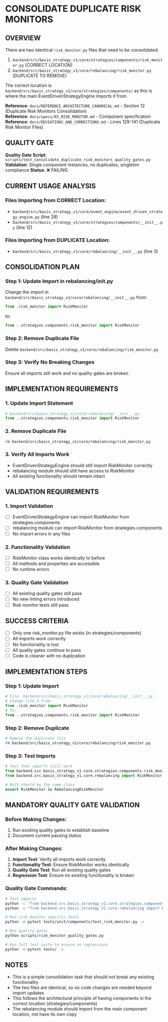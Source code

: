 # CONSOLIDATE DUPLICATE RISK MONITORS

## OVERVIEW
There are two identical `risk_monitor.py` files that need to be consolidated:
1. `backend/src/basis_strategy_v1/core/strategies/components/risk_monitor.py` (CORRECT LOCATION)
2. `backend/src/basis_strategy_v1/core/rebalancing/risk_monitor.py` (DUPLICATE TO REMOVE)

The correct location is `backend/src/basis_strategy_v1/core/strategies/components/` as this is where the main EventDrivenStrategyEngine imports it from.

**Reference**: `docs/REFERENCE_ARCHITECTURE_CANONICAL.md` - Section 12 (Duplicate Risk Monitors Consolidation)  
**Reference**: `docs/specs/03_RISK_MONITOR.md` - Component specification  
**Reference**: `docs/DEVIATIONS_AND_CORRECTIONS.md` - Lines 129-141 (Duplicate Risk Monitor Files)

## QUALITY GATE
**Quality Gate Script**: `scripts/test_consolidate_duplicate_risk_monitors_quality_gates.py`
**Validation**: Single component instances, no duplicates, singleton compliance
**Status**: ❌ FAILING

## CURRENT USAGE ANALYSIS

### Files Importing from CORRECT Location:
- `backend/src/basis_strategy_v1/core/event_engine/event_driven_strategy_engine.py` (line 28)
- `backend/src/basis_strategy_v1/core/strategies/components/__init__.py` (line 12)

### Files Importing from DUPLICATE Location:
- `backend/src/basis_strategy_v1/core/rebalancing/__init__.py` (line 3)

## CONSOLIDATION PLAN

### Step 1: Update Import in rebalancing/__init__.py
Change the import in `backend/src/basis_strategy_v1/core/rebalancing/__init__.py` from:
```python
from .risk_monitor import RiskMonitor
```
to:
```python
from ..strategies.components.risk_monitor import RiskMonitor
```

### Step 2: Remove Duplicate File
Delete `backend/src/basis_strategy_v1/core/rebalancing/risk_monitor.py`

### Step 3: Verify No Breaking Changes
Ensure all imports still work and no quality gates are broken.

## IMPLEMENTATION REQUIREMENTS

### 1. Update Import Statement
```python
# backend/src/basis_strategy_v1/core/rebalancing/__init__.py
from ..strategies.components.risk_monitor import RiskMonitor
```

### 2. Remove Duplicate File
```bash
rm backend/src/basis_strategy_v1/core/rebalancing/risk_monitor.py
```

### 3. Verify All Imports Work
- EventDrivenStrategyEngine should still import RiskMonitor correctly
- rebalancing module should still have access to RiskMonitor
- All existing functionality should remain intact

## VALIDATION REQUIREMENTS

### 1. Import Validation
- [ ] EventDrivenStrategyEngine can import RiskMonitor from strategies.components
- [ ] rebalancing module can import RiskMonitor from strategies.components
- [ ] No import errors in any files

### 2. Functionality Validation
- [ ] RiskMonitor class works identically to before
- [ ] All methods and properties are accessible
- [ ] No runtime errors

### 3. Quality Gate Validation
- [ ] All existing quality gates still pass
- [ ] No new linting errors introduced
- [ ] Risk monitor tests still pass

## SUCCESS CRITERIA
- [ ] Only one risk_monitor.py file exists (in strategies/components)
- [ ] All imports work correctly
- [ ] No functionality is lost
- [ ] All quality gates continue to pass
- [ ] Code is cleaner with no duplication

## IMPLEMENTATION STEPS

### Step 1: Update Import
```python
# File: backend/src/basis_strategy_v1/core/rebalancing/__init__.py
# Change line 3 from:
from .risk_monitor import RiskMonitor
# To:
from ..strategies.components.risk_monitor import RiskMonitor
```

### Step 2: Remove Duplicate
```bash
# Remove the duplicate file
rm backend/src/basis_strategy_v1/core/rebalancing/risk_monitor.py
```

### Step 3: Test Imports
```python
# Test that imports still work
from backend.src.basis_strategy_v1.core.strategies.components.risk_monitor import RiskMonitor
from backend.src.basis_strategy_v1.core.rebalancing import RiskMonitor as RebalancingRiskMonitor

# Both should be the same class
assert RiskMonitor is RebalancingRiskMonitor
```

## MANDATORY QUALITY GATE VALIDATION

### Before Making Changes:
1. Run existing quality gates to establish baseline
2. Document current passing status

### After Making Changes:
1. **Import Test**: Verify all imports work correctly
2. **Functionality Test**: Ensure RiskMonitor works identically
3. **Quality Gate Test**: Run all existing quality gates
4. **Regression Test**: Ensure no existing functionality is broken

### Quality Gate Commands:
```bash
# Test imports
python -c "from backend.src.basis_strategy_v1.core.strategies.components.risk_monitor import RiskMonitor; print('✅ Import works')"
python -c "from backend.src.basis_strategy_v1.core.rebalancing import RiskMonitor; print('✅ Rebalancing import works')"

# Run risk monitor specific tests
python -m pytest tests/unit/components/test_risk_monitor.py -v

# Run quality gates
python scripts/risk_monitor_quality_gates.py

# Run full test suite to ensure no regressions
python -m pytest tests/ -v
```

## NOTES
- This is a simple consolidation task that should not break any existing functionality
- The two files are identical, so no code changes are needed beyond import updates
- This follows the architectural principle of having components in the correct location (strategies/components)
- The rebalancing module should import from the main component location, not have its own copy
